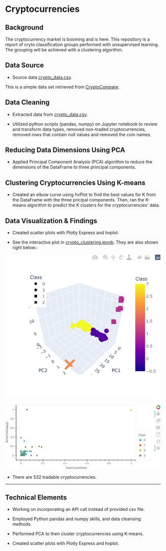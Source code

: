 # Cryptocurrencies

## Background 
The cryptocurrency market is booming and is here. This repository is a report of cryto classification groups performed with unsupervised learning. The grouping will be achieved with a clustering algorithm.

## Data Source
* Source data [crypto_data.csv](crypto_data.csv).

This is a simple data set retrieved from [CryptoCompare](https://min-api.cryptocompare.com/data/all/coinlist).

## Data Cleaning
* Extracted data from [crypto_data.csv](crypto_data.csv).

* Utilized python scripts (pandas, numpy) on Jupyter notebook to review and transform data types, removed non-traded cryptocurrencies, removed rows that contain null values and removed the coin names.

## Reducing Data Dimensions Using PCA
* Applied Principal Component Analysis (PCA) algorithm to reduce the dimensions of the DataFrame to three principal components.

## Clustering Cryptocurrencies Using K-means
* Created an elbow curve using hvPlot to find the best values for K from the DataFrame with the three pricipal components. Then, ran the K-means algorithm to predict the K clusters for the cryptocurrencies' data.

## Data Visualization & Findings
* Created scatter plots with Plotly Express and hvplot. 

* See the interactive plot in [crypto_clustering.ipynb](crypto_clustering.ipynb). They are also shown right below.:

![3d_scatter](Images/3d_scatter.png)

![hv_scatter](Images/hv_scatter_plot.png)

* There are 532 tradable cryptocurrencies.

---

## Technical Elements

* Working on incorporating an API call instead of provided csv file.

* Employed Python pandas and numpy skills, and data cleansing methods.

* Performed PCA to then cluster cryptocurrencies using K-means.

* Created scatter plots with Plotly Express and hvplot.

